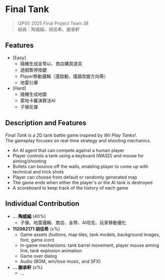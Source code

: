 # Final Tank

> I2P(II) 2025 Final Project Team 38  
> 組員：陶威綸、胡佳希、謝承軒

## Features
- [Easy]
  - 隨機生成金幣以、商店購買道具
  - 遊戲暫停按鍵
  - Player移動邏輯（還啟動、撞牆改變方向等）
  - 地雷引爆
- [Hard]
  - 隨機生成地圖
  - 蒙地卡羅演算法AI
  - 子彈反彈

## Description and Features

*Final Tank* is a 2D tank battle game inspired by *Wii Play Tanks!*.  
The gameplay focuses on real-time strategy and shooting mechanics.
- An AI agent that can compete against a human player
- Player controls a tank using a keyboard (WASD) and mouse for aiming/shooting
- Bullets can bounce off the walls, enabling player to come up with technical and trick shots
- Player can choose from default or randomly generated map
- The game ends when either the player's or the AI tank is destroyed
- A scoreboard to keep track of the history of each game

## Individual Contribution

- **... 陶威綸** (40%)
  - 子彈、地雷邏輯、商店、金幣、AI坦克、玩家移動優化
- **112062171 胡佳希** (x%)
  - Game assets (buttons, map tiles, tank models, background images, font, game icon)
  - In-game mechanisms: tank barrel movement, player mouse aiming line, tank explosion animation
  - Game over dialog
  - Audio (BGM, win/lose music, and SFX)
- **... 謝承軒** (x%)
  - ...